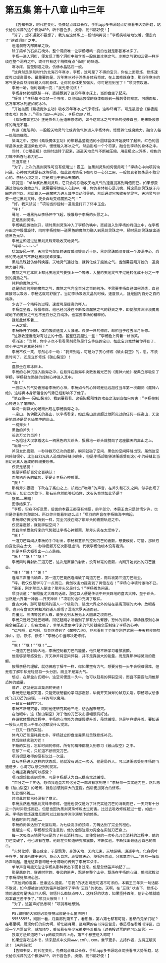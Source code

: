 # 第五集 第十八章 山中三年
        【告知书友，时代在变化，免费站点难以长存，手机app多书源站点切换看书大势所趋，站长给你推荐的这个换源APP，听书音色多、换源、找书都好使！】
       “算了，想不通就不要想了，我先在这修炼上一段时间再说！”李杨笑嘻嘻地说着，便走向了‘逍遥洞府’之中。
       逍遥洞府内部简单之极。
       除了简单的石桌石椅外，整个洞府唯一让李杨眼睛一亮的也就是那张寒冰床了。
       李杨一进入洞府，便发现了整个洞府中蕴含着一股氤氲冰寒之气，冰寒之气犹如云雾一样环绕在整个洞府之中，或许只有这个稍微有点‘仙府’的味道。
       寒冰床，晶莹剔透之极。仿佛水晶钻石一般。
       “这竟然是洪荒时代的北海万年寒冰，李杨，这可是了不得的宝贝，你在上面修炼，修炼速度可以提高很多。最重要的是，万年寒冰对于淬炼身体有奇效，在上面修炼身体，那万年寒冰的寒气便会自然淬炼融入你的身体，让你的身体更加强大。你可是捡到宝了！”项羽赞叹道。
       李杨一听，顿时眼睛一亮：“我先来试试！”
       李杨身体犹如飘絮一样，直接飘到了这万年寒冰床上，当即盘坐了起来。
       “好冷！”李杨情不自禁一个哆嗦，以他如此强悍的身体都感到一股刺骨的寒意，可想而知，这万年寒冰到底如何冰冷。
       “开始按照《紫极魔体玄功》吸收万年寒冰之气来修炼。这种环境下，可是最适合《紫极魔体玄功》修炼了。”项羽当即一声训斥，李杨立即了然。
       《紫极魔体玄功》正是靠外力压迫来修炼的，如今这寒冰之气不断的侵袭自己，用来吸收修炼的确是不错。
       内运《魔阳典》，一股股天地灵气化成青色气体进入李杨体内，慢慢转化成魔煞力，融合入每一处肌肉细胞。
       脑海之中，控制《紫极魔体玄功》的那颗晶莹剔透的小圆球晶体开始旋转了起来，红色的圆球晶体发出道道紫色光华，慢慢融入寒冰之气，然后形成一个个符篆，融合到李杨的身体之中。
       同时，《七曜星极》也同时运转了起来，道道天地灵气不断被压缩，用星极之火淬炼，橙色的刀魄不断吞吐着刀芒……
       三道并进！
       “对了，上次的黑剡灵珠可没有使用过！霸王，这黑剡灵珠如何使用呢？”李杨心中向项羽询问道。心神强大就是有这等好处，如此运功情况下都可以一心分二用，一般修真者修炼是不敢分心的。李杨心境之高，可是相当于天仙天魔的。
       项羽道：“单单祭出黑剡灵珠，它只会将你吸收天地灵气的速度提高到两倍而已。如果想要通过他吸收魔煞之气，就需要将他吸入心脏中，哦，你的身体核心是刀魄，将这黑剡灵珠放于丹田内也可以。然后输入一道魔煞力进入其中自动引导他，然后通过它吸收天地灵气，天地灵气只要一经过黑剡灵珠，便会自动变成魔煞之气！”
       “好，我来试试！”项羽当即控制一道能量打开了怀中玉盒。
       “呼！”
       蓦地，一道黑光从李杨怀中飞起，慢慢悬于李杨的头顶之上。
       正是黑剡灵珠。
       李杨嘴巴微微张开，顿时黑剡灵珠冲入了李杨的嘴中，直接进入到李杨的丹田之中，在李杨丹田之中慢慢旋转，同时李杨控制一道黑色的魔煞力融入到黑剡灵珠之中，顿时黑剡灵珠放出道道黑色光华。
       李杨立即通过这黑剡灵珠来吸收天地灵气。
       “呼呼～～～～”
       犹如旋风一样，天地灵气聚集的速度瞬间提高近十倍，黑剡灵珠瞬间变成一个漩涡中心，恐怖的天地灵气不断超黑剡灵珠聚集。
       黑剡灵珠就仿佛转换器，天地灵气通过他，就转化成了魔煞之气，当然需要刚开始的一道魔煞力做引导。
       魔煞之气在本质上都比天地灵气要强上一个等级，大量的天地灵气不过是转化成十分之一不到的魔煞之气。
       纯粹的魔煞之气。
       这是绝对纯粹的魔煞之气，魔煞之气完全百分之百的纯净。不需要李杨自己如何淬炼，自己直接可以吸收，李杨这就可舒服了。当初李杨吸收灵晶的时候，速度惊人，就是因为百分之百的纯净。
       少去了一个精粹的过程，速度可是提高的吓人。
       李杨盘坐着，慢慢修炼，他已经沉浸在不断吸收魔煞之气的舒爽之中，即使那非洲沙漠魔鬼域地下的魔煞之气也不是百分之百纯净，也需要李杨的精粹的。
       就如此修炼着……
       一天之后。
       李杨睁开了眼睛，体内吸收速度大大减缓。仅仅一日的修炼，却相当于过去半月所修。
       “这吸收速度绝对有过去的十倍，甚至还要超过一些！”李杨脸上有着一丝微笑。
       项羽道：“当然，你小子也不看看黑剡灵珠是什么等级的宝贝，如此宝贝竟然被你得到了，你小子运气还真是好啊！”
       李杨不仅一笑，忽然心中一动：“我来到这，可是为了安心修炼《破山裂空》的，恩，不浪费时间了，还是立即修炼《破山裂空》！
       ……
       盘膝坐在寒冰床上。
       李杨的心神沉浸入脑海之中，在悬浮在脑海中央散发着光芒的《魔神六绝》秘典立即吸引了李杨，李杨轻车熟路的控制心神进入其中。
       “轰！”
       一股巨大的气势震撼着李杨的心神，李杨如今的心神可是远远超过当年第一次翻阅《魔神六绝》，这秘典本身所蕴含的气势已经影响不了他了。
       “第四绝——《破山裂空》，我到要看看，这极阳极刚性的攻击之法到底如何厉害！”李杨控制心神进入了第四绝。
       瞬间一副巨大的场面出现在李杨脑海之中。
       一座山，仿佛戳天的高山，以李杨看来，如此高山远远超过他所见过的任何一座高山，无论是地球还是昆仑仙境中的高山。
       一柄斧头！
       黑色的斧头！
       长达万丈的巨斧！
       一名粗壮大汉拿着这么一柄黑色的大斧头，狠狠地一斧头就劈向了这座戳天的高山之上。
       “咝咝～～”
       斧刃发出震颤，一秒钟数万亿次的震颤，瞬间就破了空间，黑色的空间碎缝出现，虽然这空间碎缝很小，比当日幻光真人造成的碎缝小的多，但是李杨却能够清晰感受到这小小的碎缝比当日幻光真人造成的碎缝要恐怖。
       仅仅是感觉！
       但是李杨却百分之百确认！
       而那柄斧头的威势，更是让李杨心神颤栗。
       “轰！”
       那柄斧头狠狠一下砍在了高山之上，却发出“咝咝”的声音，在斧头和石头之间，似乎出现了电火花，如此巨大砍下，那石头竟然能够抵挡住，这石头竟然如此坚硬？
       旋即……黑暗！
       图像结束了。
       “李杨，实在不好意思，后面的本霸王都没有领悟，前半部分，本霸王也只是领悟少许，也只是你看到的那部分。所以你只能看到这么点！”项羽的声音在李杨脑海中响起。
       李杨却仿佛没有听到一样，完全沉浸在刚才那斧头的震颤轨迹之中。
       仅仅靠震颤，就能碎裂空间？
       而且单单景象传来的气势就让李杨心神颤栗，那斧头实在太恐怖了。
       “咻！”
       一道刀芒瞬间从李杨的手中射出，李杨有意识的控制刀芒的震颤，想要模仿，可惜，那斧刃的变化实在太快，一秒钟震颤万亿次那是虚词，代表李杨他根本没有看清。
       但是李杨大概看出一点点脉络。
       “咻！”“咻！”“咻！”
       李杨同时再射出三道刀芒，这次是直接的射出，没有丝毫的震颤，向刚开始发出的刀芒撞击。
       “蓬！”“蓬！”“蓬！”
       连续三声撞击响声，第一道刀芒竟然连续破了两道刀芒，而后被第三道刀芒破去。
       “呼，我仅仅是学习了一点而已，竟然攻击力提高到了两倍左右！”李杨心中顿时激动不已。
       “霸王，刚才那巨人是谁？那斧头又是什么？”李杨着急问道。
       项羽说道：“按照蚩尤大尊的话说，那位巨人便是传说中开天辟地的盘古大神，至于斧头，当然是六界第一神器——开天神斧！”项羽的话中充满了敬仰。
       盘古大神，那可是和鸿钧道人一个级别的，跳出六界之外的站在最高顶端的大神，放眼各界，也只有盘古大神和鸿钧道人感悟了混沌大罗天道而已。
       而蚩尤、三清等各界大尊，最多达到太极无上大圆满之境而已。
       李杨只是眨巴眨巴眼睛，回忆起刚才所看到了那有力的臂膀，恐怖的巨斧，李杨就感到心神完全被压迫了，实在太强了，单单从景象中传来的气势就完全压制住了李杨的心神。
       “运气啊，运气啊，我竟然得到了《魔神六绝》，竟然看到了至阳至刚性武器——开天神斧怒劈神山，恩，修炼，修炼！”李杨心中当即决定修炼。
       ……
       “咻！”“咻！”“咻！”……
       一道道刀芒射向大地，李杨控制着刀芒的能量，他只是不断学习着那震颤。
       他能够清晰感受到，开天神斧将空间碎裂，并不是靠强大的能量，而是靠那神秘莫测的震颤。
       按照李杨的理解，就仿佛庖丁解牛一样，你如果空有力气，想要分割一头牛会很难很难，但是庖丁解牛却是轻易将一头分割，而且不是靠力气。
       想必，在那盘古氏眼中，这空间便是一头牛，他可以轻易的碎裂空间，而且不需要动用他那恐怖的能量。
       或许，这就是高深莫测的天道！
       李杨无法理解天道，只能死板硬套的学习那震颤，毕竟开天神斧的斧刃尖端，李杨可以想像成飞刀刀芒的尖端，一样的可以套用。
       一日又一日的学习。
       李杨不断研究着，同时他还研究其他三绝，结合起来研究。
       在他眼中，这《破山裂空》对于他的刀芒攻击振幅很有好处。
       在研究体悟的过程中，李杨的心境修为也缓慢提升着，虽然缓慢，但是毕竟提升着。要知道一般仙人可能上千年心境都没什么提高。
       一日又一日的实验。
       体内刀芒能量耗费太多，李杨就立即盘坐靠黑剡灵珠修炼补充。
       然后继续实验刀芒！
       不断的实验，忘却时间的修炼，所有的精神都投入到修习《破山裂空》之中。
       忘却了一切，只知道不断研究刀芒。
       项羽很是难得的没有说过一次话。
       自从李杨进入这样的状态后，他就没有说过一次话，他是局外人，可以清晰感受到李杨的飞速进步，心境可以感受到的提高。
       心境提高竟然可以感受？
       项羽想想都感到恐怖，可是李杨却认为自己提高太过缓慢。
       “百分之一？笑话，恐怕我连盘古的亿分之一都没有学到吧！”李杨每一次实验刀芒，然后再看《破山裂空》的场景，就愈加感到巨大的差距，然后更加努力的修炼。
       如此循环着……
       时间此时都已经没有了意义。
       李杨虽然也用黑剡灵珠来修炼，但是也仅仅是为了补充实验刀芒的消耗而已，一天只有十分之一的时间修炼而已。但是也因为黑剡灵珠修炼太过厉害。比过去吸收修炼超过十倍，如此一来，李杨的修炼速度反而可以比拟在非洲沙漠地下的修炼。
       随着时间的流逝……
       李杨的肉体达到了元婴后期，为七级高手的顶峰，刀魄达到了完全的橙色。
       但是这一切，李杨都没有注意到，他的全部注意力完全在实验刀芒身上。
       每一次吸收天地灵气只是为了补充消耗而已，即使曾经的一次补充刀芒消耗的过程中，他的刀芒突破了，他也没有在意。他现在只知道研究那震颤，不断实验，不断找出最适合自己的攻击。
       “火焚化烬，雷击成尘，于是飘渺，身游天地，无拘无束，天地纵横，逍遥宇内。化身枫叶于谷中，放浪形骸于天地，身心入自然，赤婴体天心，随枫叶而动，分氤氲而行……”忽然一阵低吟声响起，但是这声音却是十分清晰的传到了李杨耳朵中。
       单单声音可能无法让李杨从那种状态下回复过来。但是忽然笛声响起了……
       那是悲伤的、穿透时空的、眷恋的笛声，飘荡在整个山谷，飘荡在李杨的心田，瞬间就拨动了李杨深处那根心弦。
       “真他妈的混蛋，是谁这么混蛋，‘忘我’的状态可是可遇不可求的，本霸王三年来一句话都不敢说，如今却被这讨厌的笛声给破坏了李杨‘忘我’的状态，天啊，在‘忘我’状态下，修炼心境的速度可是快点吓人啊，领悟什么都快点吓人，这样好的状态，如果坚持百年，估计心境就能和本霸王差不多了。”项羽大恨啊！！！
       “对了，这笛声好熟悉啊！”项羽蓦地想到。
       ————————
       PS:聪明的大家想必能够猜出那是什么笛声吧！
       55555555，刚刚一看，月票都到第五了，看形势，第六第七都有可能，番茄的兄弟们呢？在哪里啊，展现你们的实力啊，帮忙砸月票，砸月票的在书评区留言。番茄现在看着书评区，出现一个月票留言，就加精华，番茄看有多少兄弟支持着番茄（过去投过票的也可以留言）~~
       投票方法知道吧？vip阅读页面右上角，第三个标签进入即可！
       如果您喜欢这本书，请来起点中文网www.cmFu.com，章节更多，支持作者，支持正版阅读！（未完待续）
       【告知书友，时代在变化，免费站点难以长存，手机app多书源站点切换看书大势所趋，站长给你推荐的这个换源APP，听书音色多、换源、找书都好使！】